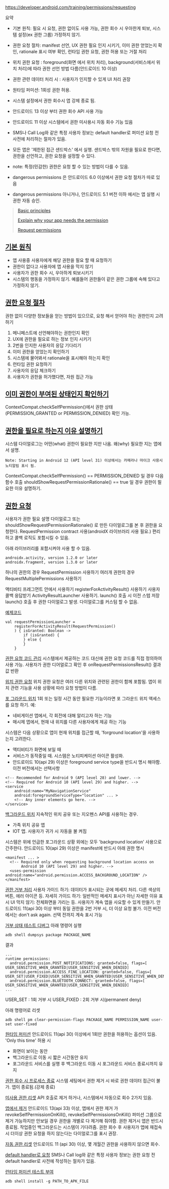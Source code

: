 https://developer.android.com/training/permissions/requesting

요약
- 기본 원칙: 필요 시 요청, 권한 없이도 사용 가능, 권한 회수 시 우아한게 퇴보, 시스템 설정(ex 권한 그룹) 가정하지 않기.
- 권한 요청 절차: manifest 선언, UX 권한 필요 인지 시키기, 이미 권한 얻었는지 확인, rationale 표시 여부 확인, 런타임 권한 요청, 권한 허용 또는 거절 처리 
- 위치 권한 요청 : foreground(화면 에서 위치 처리), background(서비스에서 위치 처리)에 따라 권한 선언 방법 다름(안드로이드 10 이상)
- 권한 관련 데이터 처리 시 : 사용자가 인지할 수 있게 UI 처리 권장
- 원타임 퍼미션: 1회성 권한 허용. 
- 시스템 설정에서 권한 회수시 앱 강제 종료 됨. 
- 안드로이드 13 이상 부터 권한 회수 API 사용 가능
- 안드로이드 11 이상 시스템에서 권한 미사용시 자동 회수 기능 있음
- SMS나 Call Log와 같은 특정 사용자 정보는 default handler로 퍼미션 요청 전 사전에 처리하는 절차가 있음.

- 모든 앱은 '제한된 접근 샌드박스' 에서 실행. 샌드박스 밖의 자원을 필요로 한다면, 권한을 선언하고, 권한 요청을 설정할 수 있다.
- note: 특정(민감한) 권한은 요청 할 수 있는 방법이 다를 수 있음.
- dangerous permissions 은 안드로이드 6.0 이상에서 권한 요청 절차가 따로 있음
- dangerous permissions 아니거나, 안드로이드 5.1 버전 이하 에서는 앱 실행 시 권한 자동 승인.

> [Basic principles](#workflow_for_requesting_permissions)
>
> [Explain why your app needs the permission](#workflow_for_requesting_permissions)
>
> [Request permissions](#request-permission)

## [기본 원칙](https://developer.android.com/training/permissions/requesting#principles)

- 앱 사용중 사용자에게 해당 권한을 필요 할 때 요청하기
- 권한이 없다고 사용자에 앱 사용을 막지 않기
- 사용자가 권한 회수 시, 우아하게 퇴보시키기
- 시스템의 행동을 가정하지 않기. 예를들어 권한들이 같은 권한 그룹에 속해 있다고 가정하지 않기.

<a id="workflow_for_requesting_permissions"></a>
## [권한 요청 절차](https://developer.android.com/training/permissions/requesting#workflow_for_requesting_permissions)

권한 없이 다양한 정보들을 얻는 방법이 있으므로, 요청 해서 얻어야 하는 권한인지 고려하기

1. 메니페스트에 선언해야하는 권한인지 확인
2. UX에 권한을 필요로 하는 정보 인지 시키기
3. 2번을 인지한 사용자의 응답 기다리기
4. 이미 권한을 얻었는지 확인하기
5. 시스템에 물어봐서 rationale을 표시해야 하는지 확인
6. 런타임 권한 요청하기
7. 사용자의 응답 체크하기
8. 사용자가 권한을 허가했다면, 자원 접근 가능

## [이미 권한이 부여된 상태인지 확인하기](https://developer.android.com/training/permissions/requesting#already-granted)

ContextCompat.checkSelfPermission()에서 권한 상태(PERMISSION_GRANTED or PERMISSION_DENIED) 확인 가능.

<a id="workflow_for_requesting_permissions"></a>
## [권한을 필요로 하는지 이유 설명하기](https://developer.android.com/training/permissions/requesting#workflow_for_requesting_permissions)

시스템 다이얼로그는 어떤(what) 권한이 필요한 지만 나옴. 왜(why) 필요한 지는 앱에서 설명.

```
Note: Starting in Android 12 (API level 31) 이상에서는 카메라나 마이크 사용시 노티알림 표시 됨.
```

ContextCompat.checkSelfPermission() == PERMISSION_DENIED 일 경우 다음 함수 호출
shouldShowRequestPermissionRationale() == true 일 경우 권한이 필요한 이유 설명하기.

<a id="request-permission"></a>
## [권한 요청](https://developer.android.com/training/permissions/requesting#request-permission)


사용자가 권한 필요 설명 다이얼로그 또는 shouldShowRequestPermissionRationale() 로 만든 다이얼로그를 본 후 권한을 요청한다.
RequestPermission contract 사용(androidX 라이브러리 사용 필요.) 편리하고 콜백 로직도 포함시킬 수 있음.

아래 라이브러리를 포함시켜야 사용 할 수 있음.

```
androidx.activity, version 1.2.0 or later
androidx.fragment, version 1.3.0 or later
```

하나의 권한의 경우 RequestPermission 사용하기
여러개 권한의 경우 RequestMultiplePermissions 사용하기

액티비티 프레그먼트 안에서 사용하기
registerForActivityResult() 사용하기 사용자 콜백 응답받기
ActivityResultLauncher 사용하기. launch() 호출 시 이전 스텝 저장
launch() 호출 후 권한 다이얼로그 발생.
다이얼로그를 커스텀 할 수 없음.

[예제코드](../app/src/main/java/com/sryang/composepermissiontest/RequestPermissions.kt)

```
val requestPermissionLauncher =
    registerForActivityResult(RequestPermission()
    ) { isGranted: Boolean ->
        if (isGranted) {
        } else {
        }
    }
```

[권한 요청 코드 관리](https://developer.android.com/training/permissions/requesting#manage-request-code-yourself)
시스템에서 제공하는 코드 대신에 권한 요청 코드를 직접 정의하여 사용 가능.
사용자가 권한 디어얼로그 확인 후 onRequestPermissionsResult() 결과값 반환

[위치 권한 요청](https://developer.android.com/training/permissions/requesting#location)
위치 권한 요청은 여러 다른 위치와 관련된 권한이 함께 포함됨. 앱이 위치 관련 기능을 사용 상황에 따라 요청 방법이 다름.

[포 그라운드 위치](https://developer.android.com/training/permissions/requesting#foreground)
1회 또는 일정 시간 동안 필요한 기능이라면 포 그라운드 위치 액세스를 요청 하기. 예:
- 네비게이션 앱에서, 각 회전에 대해 알리고자 하는 기능
- 매시제 앱에서, 현재 내 위치를 다른 사용자에게 제공 하는 기능

시스템은 다음 상황으로 앱이 현재 위치를 접근할 때, 'forground location'을 사용하는지 고려한다.
- 액티비티가 화면에 보일 때
- 서비스가 동작중일 때. 시스템은 노티피케이션 아이콘 활성화. 
- 안드로이드 10(api 29) 이상은 foreground service type을 반드시 명시 해야함. 이전 버전에서는 선택사항
```
<!-- Recommended for Android 9 (API level 28) and lower. -->
<!-- Required for Android 10 (API level 29) and higher. -->
<service
    android:name="MyNavigationService"
    android:foregroundServiceType="location" ... >
    <!-- Any inner elements go here. -->
</service>
```

[백그라운드 위치](https://developer.android.com/training/permissions/requesting#background)
지속적인 위치 공유 또는 지오펜스 API를 사용하는 경우.
- 가족 위치 공유 앱
- IOT 앱. 사용자가 귀가 시 자동을 불 켜짐

시스템은 위에 언급한 포그라운드 상황 외에는 모두 'background location' 사용으로 간주한다.
안드로이드 10(api 29) 이상은 manifest에 반드시 아래 권한 명시
```
<manifest ... >
  <!-- Required only when requesting background location access on
       Android 10 (API level 29) and higher. -->
  <uses-permission android:name="android.permission.ACCESS_BACKGROUND_LOCATION" />
</manifest>
```

[권한 거부 처리](https://developer.android.com/training/permissions/requesting#handle-denial)
사용자 가이드 하기: 데이터가 표시되는 곳에 메세지 처리. 다른 색상의 버튼, 에러 아이콘 등.
자세히 가이드 하기: 일반적인 메세지 표시가 아닌 자세한 이유 표시
UI 막지 않기: 전체화면을 가리는 등. 사용자가 계속 앱을 사요할 수 있게 만들기.
안드로이드 11(api 30) 이상 부터 동일 권한을 2번 거부 시, 더 이상 요청 불가. 이전 버전에서는 don't ask again. 선택 전까지 계속 표시 가능

[거부 상태 테스트 디버그](https://developer.android.com/training/permissions/requesting#inspect_denial_status_when_testing_and_debugging)
아래 명령어 실행
```
adb shell dumpsys package PACKAGE_NAME
```

결과
```
...
runtime permissions:
  android.permission.POST_NOTIFICATIONS: granted=false, flags=[ USER_SENSITIVE_WHEN_GRANTED|USER_SENSITIVE_WHEN_DENIED]
  android.permission.ACCESS_FINE_LOCATION: granted=false, flags=[ USER_SET|USER_FIXED|USER_SENSITIVE_WHEN_GRANTED|USER_SENSITIVE_WHEN_DENIED]
  android.permission.BLUETOOTH_CONNECT: granted=false, flags=[ USER_SENSITIVE_WHEN_GRANTED|USER_SENSITIVE_WHEN_DENIED]
...
```
USER_SET : 1회 거부 시
USER_FIXED : 2회 거부 시(permanent deny)

아래 명령어로 리셋
```
adb shell pm clear-permission-flags PACKAGE_NAME PERMISSION_NAME user-set user-fixed
```


[원타임 퍼미션](https://developer.android.com/training/permissions/requesting#one-time)
안드로이드 11(api 30) 이상에서 1회만 권한을 허용하는 옵션이 있음. 'Only this time' 허용 시
- 화면이 보이는 동안 
- 백그라운드로 이동 시 짧은 시간동안 유지
- 포그라운드 서비스를 실행 후 백그라운드 이동 시 포그라운드 서비스 종료시까지 유지

[권한 회수 시 프로세스 종료](https://developer.android.com/training/permissions/requesting#app_process_terminates_when_permission_revoked)
시스템 세팅에서 권한 제거 시 바로 권한 데이터 접근이 불가. 앱이 종료됨.(강제 종료)

[미사용 권한 리셋](https://developer.android.com/training/permissions/requesting#reset-unused-permissions)
API 호출로 제거 하거나, 시스템에서 자동으로 회수 2가지 있음.

[앱에서 제거](https://developer.android.com/training/permissions/requesting#remove-access)
안드로이드 13(api 33) 이상, 앱에서 권한 제거 가  revokeSelfPermissionOnKill(), revokeSelfPermissionsOnKill()
퍼미션 그룹으로 제거 가능하지만 안보일 경우 권한을 개별로 다 제거해 줘야함.
권한 제거시 앱은 반드시 종료됨. 작업중인 백그라운드는 시스템이 기다려줌.
권한 회수 후 사용자가 앱에 재접속 시 더이상 권한 요청을 하지 않는다는 다이얼로그를 표시 권장.

[자동 권한 리셋](https://developer.android.com/training/permissions/requesting#auto-reset-permissions-unused-apps)
안드로이드 11 (api 30) 이상, 몇 개월간 권한을 사용하지 않으면 회수.

[default handler로 요청](https://developer.android.com/guide/topics/permissions/default-handlers#request-default-handler)
SMS나 Call log와 같은 특정 사용자 정보는 권한 요청 전 default handler로 사전에 작성하는 절차가 있음.

[런타임 퍼미션 테스트 부여](https://developer.android.com/guide/topics/permissions/default-handlers#test-grant-all)
```
adb shell install -g PATH_TO_APK_FILE
```